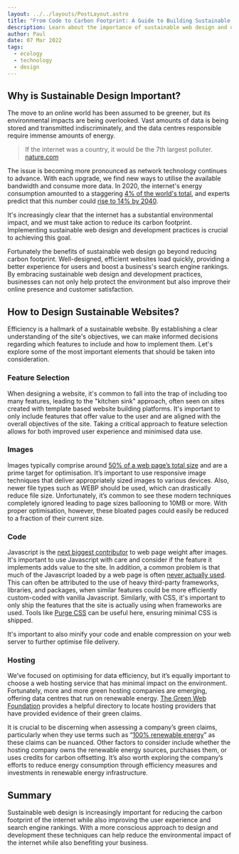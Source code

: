 ```yaml
---
layout: ../../layouts/PostLayout.astro
title: "From Code to Carbon Footprint: A Guide to Building Sustainable Websites"
description: Learn about the importance of sustainable web design and development practices for reducing the carbon footprint of the internet while also improving user experience and search engine rankings.
author: Paul
date: 07 Mar 2022
tags:
  - ecology
  - technology
  - design
---
```


## Why is Sustainable Design Important?

The move to an online world has been assumed to be greener, but its environmental impacts are being overlooked. Vast amounts of data is being stored and transmitted indiscriminately, and the data centres responsible require immense amounts of energy.

> <span>If the internet was a country, it would be the 7th largest polluter.</span>
>[nature.com](https://www.nature.com/articles/d41586-018-06610-y)

The issue is becoming more pronounced as network technology continues to advance. With each upgrade, we find new ways to utilise the available bandwidth and consume more data. In 2020, the internet's energy consumption amounted to a staggering [4% of the world's total](https://www.theguardian.com/environment/2017/dec/11/tsunami-of-data-could-consume-fifth-global-electricity-by-2025), and experts predict that this number could [rise to 14% by 2040](https://www.theguardian.com/environment/2017/dec/11/tsunami-of-data-could-consume-fifth-global-electricity-by-2025).

It's increasingly clear that the internet has a substantial environmental impact, and we must take action to reduce its carbon footprint. Implementing sustainable web design and development practices is crucial to achieving this goal.

Fortunately the benefits of sustainable web design go beyond reducing carbon footprint. Well-designed, efficient websites load quickly, providing a better experience for users and boost a business's search engine rankings. By embracing sustainable web design and development practices, businesses can not only help protect the environment but also improve their online presence and customer satisfaction.

## How to Design Sustainable Websites?

Efficiency is a hallmark of a sustainable website. By establishing a clear understanding of the site's objectives, we can make informed decisions regarding which features to include and how to implement them. Let's explore some of the most important elements that should be taken into consideration.

### Feature Selection

When designing a website, it's common to fall into the trap of including too many features, leading to the "kitchen sink" approach, often seen on sites created with template based website building platforms. It's important to only include features that offer value to the user and are aligned with the overall objectives of the site. Taking a critical approach to feature selection allows for both improved user experience and minimised data use.

### Images

Images typically comprise around [50% of a web page’s total size](https://almanac.httparchive.org/en/2022/page-weight#fig-8) and are a prime target for optimisation. It’s important to use responsive image techniques that deliver appropriately sized images to various devices. Also, newer file types such as WEBP should be used, which can drastically reduce file size. Unfortunately, it’s common to see these modern techniques completely ignored leading to page sizes ballooning to 10MB or more. With proper optimisation, however, these bloated pages could easily be reduced to a fraction of their current size.

### Code

Javascript is the [next biggest contributor](https://almanac.httparchive.org/en/2022/page-weight#fig-8) to web page weight after images. It's important to use Javascript with care and consider if the feature it implements adds value to the site. In addition, a common problem is that much of the Javascript loaded by a web page is often [never actually used](https://almanac.httparchive.org/en/2022/javascript#fig-2). This can often be attributed to the use of heavy third-party frameworks, libraries, and packages, when similar features could be more efficiently custom-coded with vanilla Javascript. Similarly, with CSS, it's important to only ship the features that the site is actually using when frameworks are used. Tools like [Purge CSS](https://github.com/FullHuman/purgecss) can be useful here, ensuring minimal CSS is shipped.

It's important to also minify your code and enable compression on your web server to further optimise file delivery.

### Hosting

We’ve focused on optimising for data efficiency, but it’s equally important to choose a web hosting service that has minimal impact on the environment. Fortunately, more and more green hosting companies are emerging, offering data centres that run on renewable energy. [The Green Web Foundation](https://www.thegreenwebfoundation.org/directory/) provides a helpful directory to locate hosting providers that have provided evidence of their green claims.

It is crucial to be discerning when assessing a company’s green claims, particularly when they use terms such as “[100% renewable energy](https://www.forbes.com/sites/joshuarhodes/2018/08/21/what-does-100-renewable-energy-really-mean/?sh=2dbe3fa51ac8)” as these claims can be nuanced. Other factors to consider include whether the hosting company owns the renewable energy sources, purchases them, or uses credits for carbon offsetting. It’s also worth exploring the company’s efforts to reduce energy consumption through efficiency measures and investments in renewable energy infrastructure.

## Summary

Sustainable web design is increasingly important for reducing the carbon footprint of the internet while also improving the user experience and search engine rankings. With a more conscious approach to design and development these techniques can help reduce the environmental impact of the internet while also benefiting your business.


